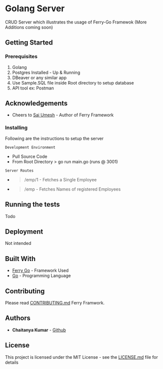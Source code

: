 # Golang Server

CRUD Server which illustrates the usage of Ferry-Go Framewok
(More Additions coming soon)

## Getting Started

### Prerequisites

1) Golang
2) Postgres Installed - Up & Running
3) DBeaver or any similar app
4) Use Sample.SQL file inside Root directory to setup database
5) API tool ex: Postman

## Acknowledgements

* Cheers to [Sai Umesh](https://github.com/saiumesh535) - Author of Ferry Framework

### Installing

Following are the instructions to setup the server

```
Development Environment
```
 - Pull Source Code
 - From Root Directory > go run main.go (runs @ 3001)

```
Server Routes
```
 - > /emp/1 - Fetches a Single Employee
 - > /emp - Fetches Names of registered Employees

## Running the tests

Todo

## Deployment

Not intended

## Built With

* [Ferry Go](https://github.com/ferry-go/ferry) - Framework Used
* [Go](https://golang.org/) - Programming Language

## Contributing

Please read [CONTRIBUTING.md](https://github.com/ferry-go/ferry) Ferry Framwork.

## Authors

* **Chaitanya Kumar** - [Github](https://github.com/chaitanya-apty)


## License

This project is licensed under the MIT License - see the [LICENSE.md](LICENSE.md) file for details

